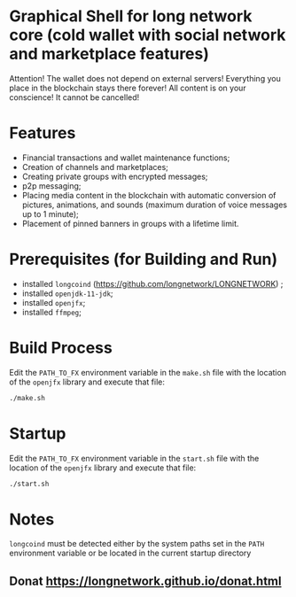 # Graphical Shell for long network core (cold wallet with social network and marketplace features)

Attention! The wallet does not depend on external servers! Everything you place in the blockchain stays there forever! 
All content is on your conscience! It cannot be cancelled!


# Features

* Financial transactions and wallet maintenance functions;
* Creation of channels and marketplaces;
* Creating private groups with encrypted messages;
* p2p messaging;
* Placing media content in the blockchain with automatic conversion of pictures, animations, and sounds 
  (maximum duration of voice messages up to 1 minute);
* Placement of pinned banners in groups with a lifetime limit.


# Prerequisites (for Building and Run)

- installed `longcoind` (https://github.com/longnetwork/LONGNETWORK) ;
- installed `openjdk-11-jdk`;
- installed `openjfx`;
- installed `ffmpeg`;

Build Process
===========================================================================================================================================

Edit the `PATH_TO_FX` environment variable in the `make.sh` file with the location of the `openjfx` library and execute that file:
```bash
./make.sh
```

Startup
===========================================================================================================================================

Edit the `PATH_TO_FX` environment variable in the `start.sh` file with the location of the `openjfx` library and execute that file:
```bash
./start.sh
```

Notes
===========================================================================================================================================

`longcoind` must be detected either by the system paths set in the `PATH` environment variable or be located in the current startup directory


## Donat  https://longnetwork.github.io/donat.html

